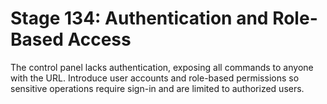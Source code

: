 # Stage 134: Authentication and Role-Based Access

The control panel lacks authentication, exposing all commands to anyone with the URL. Introduce user accounts and role-based permissions so sensitive operations require sign-in and are limited to authorized users.

